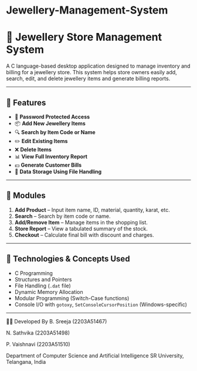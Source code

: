 # Jewellery-Management-System

# 💎 Jewellery Store Management System

A C language-based desktop application designed to manage inventory and billing for a jewellery store. This system helps store owners easily add, search, edit, and delete jewellery items and generate billing reports.

---

## 📌 Features

- 🔐 **Password Protected Access**
- 📦 **Add New Jewellery Items**
- 🔍 **Search by Item Code or Name**
- ✏️ **Edit Existing Items**
- ❌ **Delete Items**
- 📊 **View Full Inventory Report**
- 💵 **Generate Customer Bills**
- 💽 **Data Storage Using File Handling**

---

## 🧱 Modules

1. **Add Product** – Input item name, ID, material, quantity, karat, etc.
2. **Search** – Search by item code or name.
3. **Add/Remove Item** – Manage items in the shopping list.
4. **Store Report** – View a tabulated summary of the stock.
5. **Checkout** – Calculate final bill with discount and charges.

---

## 🧠 Technologies & Concepts Used

- C Programming
- Structures and Pointers
- File Handling (`.dat` file)
- Dynamic Memory Allocation
- Modular Programming (Switch-Case functions)
- Console I/O with `gotoxy`, `SetConsoleCursorPosition` (Windows-specific)

---


👨‍💻 Developed By
B. Sreeja (2203A51467)

N. Sathvika (2203A51498)

P. Vaishnavi (2203A51510)

Department of Computer Science and Artificial Intelligence
SR University, Telangana, India


